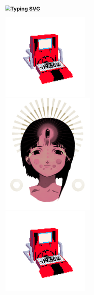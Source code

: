 ### [![Typing SVG](https://readme-typing-svg.herokuapp.com?font=Fira+Code&size=34&duration=3200&pause=1000&color=00F76C&background=FF20D100&center=true&multiline=true&width=435&lines=WIRED+WIRED+WIRED+WIRED+lain;WIRED+WIRED+lain+WIRED+flair+WIRED+WIRED)](https://git.io/typing-svg)

<img src="https://github.com/juuroudojo/juuroudojo/blob/main/images/tumblr_f72ef7405f22c3008dc602f028054442_eb49b3d0_400.gif" height="250"/> <img src="https://github.com/juuroudojo/juuroudojo/blob/main/images/tumblr_06c60a6a7f44f54f0f51880a84180116_4741eff6_1280.gif" height="350"/> <img src="https://github.com/juuroudojo/juuroudojo/blob/main/images/tumblr_f72ef7405f22c3008dc602f028054442_eb49b3d0_400.gif" height="250"/>



<!--
**juuroudojo/juuroudojo** is a ✨ _special_ ✨ repository because its `README.md` (this file) appears on your GitHub profile.

Here are some ideas to get you started:

- 🔭 I’m currently working on ...
- 🌱 I’m currently learning ...
- 👯 I’m looking to collaborate on ...
- 🤔 I’m looking for help with ...
- 💬 Ask me about ...
- 📫 How to reach me: ...
- 😄 Pronouns: ...
- ⚡ Fun fact: ...
-->
